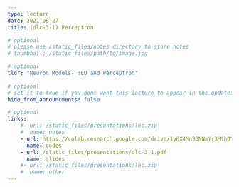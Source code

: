 ```yaml
---
type: lecture
date: 2021-08-27
title: (dlc-3-1) Perceptron

# optional
# please use /static_files/notes directory to store notes
# thumbnail: /static_files/path/to/image.jpg

# optional
tldr: "Neuron Models- TLU and Perceptron"
  
# optional
# set it to true if you dont want this lecture to appear in the updates section
hide_from_announcments: false

# optional
links: 
    #- url: /static_files/presentations/lec.zip
    #  name: notes
    - url: https://colab.research.google.com/drive/1y6X4MnS3NNmYr3MthOYsGdpB-A3ixhzg?usp=sharing
      name: codes
    - url: /static_files/presentations/dlc-3.1.pdf
      name: slides
    #- url: /static_files/presentations/lec.zip
    #  name: other
---
```

